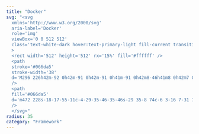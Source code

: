 ```yaml
---
title: "Docker"
svg: "<svg
  xmlns='http://www.w3.org/2000/svg'
  aria-label='Docker'
  role='img'
  viewBox='0 0 512 512'
  class='text-white-dark hover:text-primary-light fill-current transition-[opacity_.5s,color_.5s]'
  >
  <rect width='512' height='512' rx='15%' fill='#ffffff' />
  <path
  stroke='#066da5'
  stroke-width='38'
  d='M296 226h42m-92 0h42m-91 0h42m-91 0h41m-91 0h42m8-46h41m8 0h42m7 0h42m-42-46h42'
  />
  <path
  fill='#066da5'
  d='m472 228s-18-17-55-11c-4-29-35-46-35-46s-29 35-8 74c-6 3-16 7-31 7H68c-5 19-5 145 133 145 99 0 173-46 208-130 52 4 63-39 63-39'
  />
  </svg>"
radius: 35
category: "Framework"
---
```

